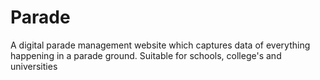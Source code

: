 # Parade
A digital parade management website which captures data of everything happening in a parade ground. Suitable for schools, college's and universities 
